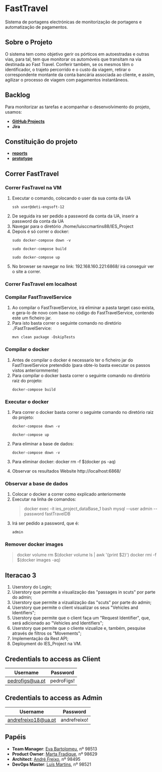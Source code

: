 # FastTravel

Sistema de portagens electrónicas de monitorização de portagens e automatização de pagamentos.

## Sobre o Projeto 

O sistema tem como objetivo gerir os pórticos em autoestradas e outras vias, para tal, tem que monitorar os automóveis que transitam na via destinada ao Fast Travel. Conferir também, se os mesmos têm o identificador, o trajeto percorrido e o custo da viagem, retirar o correspondente montante da conta bancária associada ao cliente, e assim, agilizar o processo de viagem com pagamentos instantâneos.

## Backlog
Para monitorizar as tarefas e acompanhar o desenvolvimento do projeto, usamos:

* **[GitHub Projects](https://github.com/eva-pomposo/IES_Project/projects)**
* **Jira**

##  Constituição do projeto

* **[reports](https://github.com/eva-pomposo/IES_Project/tree/main/Reports)**
* **[prototype](https://github.com/eva-pomposo/IES_Project/tree/main/projFastTravel)**

## Correr FastTravel

### Correr FasTravel na VM
1. Executar o comando, colocando o user da sua conta da UA 
    ```
    ssh user@deti-engsoft-12
    ```
2. De seguida ira ser pedido a password da conta da UA, inserir a password da conta da UA
3. Navegar para o diretório ./home/luisccmartins88/IES_Project
4. Depois é só correr o docker:
    ```
    sudo docker-compose down -v
    ```
    ```
    sudo docker-compose build
    ```
    ```
    sudo docker-compose up
    ```
5. No browser se navegar no link: 192.168.160.221:6868/ irá conseguir ver o site a correr.

### Correr FasTravel em localhost
### Compilar FastTravelService

1. Ao compilar o FastTravelService, irá eliminar a pasta target caso exista, e gera-lo de novo com base no código do FastTravelService, contendo este um ficheiro jar. 
2. Para isto basta correr o seguinte comando no diretório ./FastTravelService:
    ```
    mvn clean package -DskipTests
    ```

### Compilar o docker

1. Antes de compilar o docker é necessario ter o ficheiro jar do FastTravelService pretendido (para obte-lo basta executar os passos vistos anteriormmente)
2. Para compilar o docker basta correr o seguinte comando no diretório raiz do projeto:
    ```
    docker-compose build
    ```

### Executar o docker 

1. Para correr o docker basta correr o seguinte comando no diretório raiz do projeto:
    ```
    docker-compose down -v
    ```
    ```
    docker-compose up
    ```

2. Para eliminar a base de dados:
    ```
    docker-compose down -v
    ```

3. Para eliminar docker:
    docker rm -f $(docker ps -aq)

4. Observar os resultados Website
    http://localhost:6868/

### Observar a base de dados
1. Colocar o docker a correr como explicado anteriormente
2. Executar na linha de comandos:
    > docker exec -it  ies_project_dataBase_1 bash
    > mysql --user admin --password fastTravelDB
3. Irá ser pedido a password, que é:
    ```
    admin
    ```

### Remover docker images
> docker volume rm $(docker volume ls | awk '{print $2}')
> docker rmi -f $(docker images -aq)

## Iteracao 3
1. Userstory do Login;
2. Userstory que permite a visualização das "passages in scuts" por parte do admin;
3. Userstory que permite a vizualização das "scuts" por parte do admin;
4. Userstory que permite o client visualizar os seus "Vehicles and Identifiers";
5. Userstory que permite que o client faça um "Request Identifier", que, será adicionado ao "Vehicles and Identifiers";
6. Userstory que permite que o cliente vizualize e, também, pesquise através de filtros os "Movements";
7. Implementação da Rest API;
8. Deployment do IES_Project na VM.


## Credentials to access as Client

| Username           | Password   |
| ------------------ | ---------- |
| pedrofigs@ua.pt    | pedroFigs! |

## Credentials to access as Admin

| Username               | Password     |
| ---------------------- | ------------ |
| andrefreixo18@ua.pt    | andrefreixo! |


## Papéis 

* **Team Manager**: [Eva Bartolomeu](https://github.com/eva-pomposo), nº 98513
* **Product Owner**: [Marta Fradique](https://github.com/MartaFradique), nº 98629
* **Architect**: [André Freixo](https://github.com/andre180701), nº 98495
* **DevOps Master**: [Luís Martins](https://github.com/luisccmartins), nº 98521